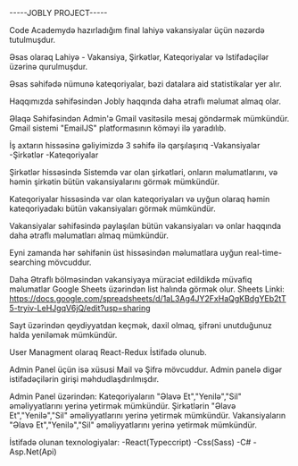 -----JOBLY PROJECT-----

Code Academydə hazırladığım final lahiyə vakansiyalar üçün nəzərdə tutulmuşdur.

Əsas olaraq Lahiyə - Vakansiya, Şirkətlər, Kateqoriyalar və Istifadəçilər üzərinə qurulmuşdur.

Əsas səhifədə nümunə kateqoriyalar, bəzi datalara aid statistikalar yer alır.

Haqqımızda səhifəsindən Jobly haqqında daha ətraflı məlumat almaq olar.

Əlaqə Səhifəsindən Admin'ə Gmail vasitəsilə mesaj göndərmək mümkündür. Gmail sistemi "EmailJS" platformasının köməyi ilə yaradılıb.

İş axtarın hissəsinə gəliyimizdə 3 səhifə ilə qarşılaşırıq
-Vakansiyalar
-Şirkətlər
-Kateqoriyalar

Şirkətlər hissəsində Sistemdə var olan şirkətləri, onların məlumatlarını, və həmin şirkətin bütün vakansiyalarını görmək mümkündür.

Kateqoriyalar hissəsində var olan kateqoriyaları və uyğun olaraq həmin kateqoriyadakı bütün vakansiyaları görmək mümkündür.

Vakansiyalar səhifəsində paylaşılan bütün vakansiyaları və onlar haqqında daha ətraflı məlumatları almaq mümkündür.

Eyni zamanda hər səhifənin üst hissəsindən məlumatlara uyğun real-time-searching mövcuddur.

Daha Ətraflı bölməsindən vakansiyaya müraciət edildikdə müvafiq məlumatlar Google Sheets üzərindən list halında görmək olur.
Sheets Linki:
https://docs.google.com/spreadsheets/d/1aL3Ag4JY2FxHaQgKBdgYEb2tT5-tryiv-LeHJgqV6jQ/edit?usp=sharing

Sayt üzərindən qeydiyyatdan keçmək, daxil olmaq, şifrəni unutduğunuz halda yeniləmək mümkündür.

User Managment olaraq React-Redux İstifadə olunub.

Admin Panel üçün isə xüsusi Mail və Şifrə mövcuddur. Admin panelə digər istifadəçilərin girişi məhdudlaşdırılmışdır.

Admin Panel üzərindən:
Kateqoriyaların "Əlavə Et","Yenilə","Sil" əməliyyatlarını yerinə yetirmək mümkündür.
Şirkətlərin "Əlavə Et","Yenilə","Sil" əməliyyatlarını yerinə yetirmək mümkündür.
Vakansiyaların "Əlavə Et","Yenilə","Sil" əməliyyatlarını yerinə yetirmək mümkündür.

İstifadə olunan texnologiyalar:
-React(Typeccript)
-Css(Sass)
-C#
-Asp.Net(Api)
